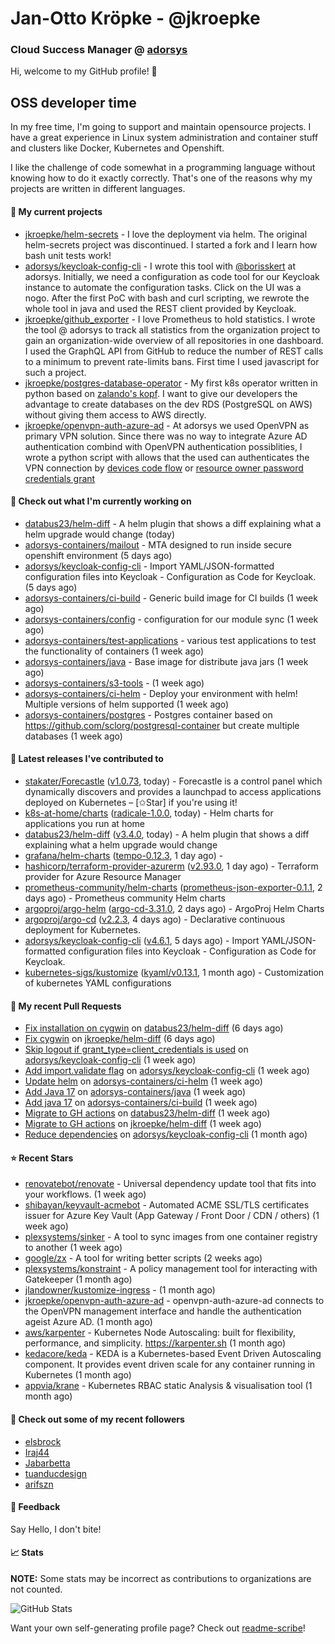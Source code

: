 # Jan-Otto Kröpke - @jkroepke
### Cloud Success Manager @ [adorsys](https://github.com/adorsys)

Hi, welcome to my GitHub profile! 👋

## OSS developer time
In my free time, I'm going to support and maintain opensource projects. I have a great experience in Linux system administration and container stuff and clusters like Docker, Kubernetes and Openshift.

I like the challenge of code somewhat in a programming language without knowing how to do it exactly correctly. That's one of the reasons why my projects are written in different languages.

#### 🌱 My current projects
- [jkroepke/helm-secrets](https://github.com/jkroepke/helm-secrets) - I love the deployment via helm. The original helm-secrets project was discontinued. I started a fork and I learn how bash unit tests work!
- [adorsys/keycloak-config-cli](https://github.com/adorsys/keycloak-config-cli) - I wrote this tool with [@borisskert](https://github.com/borisskert) at adorsys. Initially, we need a configuration as code tool for our Keycloak instance to automate the configuration tasks. Click on the UI was a nogo. After the first PoC with bash and curl scripting, we rewrote the whole tool in java and used the REST client provided by Keycloak.
- [jkroepke/github_exporter](https://github.com/jkroepke/github_exporter) - I love Prometheus to hold statistics. I wrote the tool @ adorsys to track all statistics from the organization project to gain an organization-wide overview of all repositories in one dashboard. I used the GraphQL API from GitHub to reduce the number of REST calls to a minimum to prevent rate-limits bans. First time I used javascript for such a project.
- [jkroepke/postgres-database-operator](https://github.com/jkroepke/postgres-database-operator) - My first k8s operator written in python based on [zalando's kopf](https://github.com/zalando-incubator/kopf). I want to give our developers the advantage to create databases on the dev RDS (PostgreSQL on AWS) without giving them access to AWS directly.
- [jkroepke/openvpn-auth-azure-ad](https://github.com/jkroepke/openvpn-auth-azure-ad) - At adorsys we used OpenVPN as primary VPN solution. Since there was no way to integrate Azure AD authentication combind with OpenVPN authentication possiblities, I wrote a python script with allows that the used can authenticates the VPN connection by [devices code flow](https://docs.microsoft.com/en-us/azure/active-directory/develop/v2-oauth2-device-code) or [resource owner password credentials grant](https://docs.microsoft.com/en-us/azure/active-directory/develop/v2-oauth-ropc)

#### 👷 Check out what I'm currently working on

- [databus23/helm-diff](https://github.com/databus23/helm-diff) - A helm plugin that shows a diff explaining what a helm upgrade would change (today)
- [adorsys-containers/mailout](https://github.com/adorsys-containers/mailout) - MTA designed to run inside secure openshift environment (5 days ago)
- [adorsys/keycloak-config-cli](https://github.com/adorsys/keycloak-config-cli) - Import YAML/JSON-formatted configuration files into Keycloak - Configuration as Code for Keycloak. (5 days ago)
- [adorsys-containers/ci-build](https://github.com/adorsys-containers/ci-build) - Generic build image for CI builds (1 week ago)
- [adorsys-containers/config](https://github.com/adorsys-containers/config) - configuration for our module sync (1 week ago)
- [adorsys-containers/test-applications](https://github.com/adorsys-containers/test-applications) - various test applications to test the functionality of containers (1 week ago)
- [adorsys-containers/java](https://github.com/adorsys-containers/java) - Base image for distribute java jars (1 week ago)
- [adorsys-containers/s3-tools](https://github.com/adorsys-containers/s3-tools) -  (1 week ago)
- [adorsys-containers/ci-helm](https://github.com/adorsys-containers/ci-helm) - Deploy your environment with helm! Multiple versions of helm supported (1 week ago)
- [adorsys-containers/postgres](https://github.com/adorsys-containers/postgres) - Postgres container based on https://github.com/sclorg/postgresql-container but create multiple databases (1 week ago)

#### 🔭 Latest releases I've contributed to

- [stakater/Forecastle](https://github.com/stakater/Forecastle) ([v1.0.73](https://github.com/stakater/Forecastle/releases/tag/v1.0.73), today) - Forecastle is a control panel which dynamically discovers and provides a launchpad to access applications deployed on Kubernetes  – [✩Star] if you&#39;re using it!
- [k8s-at-home/charts](https://github.com/k8s-at-home/charts) ([radicale-1.0.0](https://github.com/k8s-at-home/charts/releases/tag/radicale-1.0.0), today) - Helm charts for applications you run at home
- [databus23/helm-diff](https://github.com/databus23/helm-diff) ([v3.4.0](https://github.com/databus23/helm-diff/releases/tag/v3.4.0), today) - A helm plugin that shows a diff explaining what a helm upgrade would change
- [grafana/helm-charts](https://github.com/grafana/helm-charts) ([tempo-0.12.3](https://github.com/grafana/helm-charts/releases/tag/tempo-0.12.3), 1 day ago) - 
- [hashicorp/terraform-provider-azurerm](https://github.com/hashicorp/terraform-provider-azurerm) ([v2.93.0](https://github.com/hashicorp/terraform-provider-azurerm/releases/tag/v2.93.0), 1 day ago) - Terraform provider for Azure Resource Manager
- [prometheus-community/helm-charts](https://github.com/prometheus-community/helm-charts) ([prometheus-json-exporter-0.1.1](https://github.com/prometheus-community/helm-charts/releases/tag/prometheus-json-exporter-0.1.1), 2 days ago) - Prometheus community Helm charts
- [argoproj/argo-helm](https://github.com/argoproj/argo-helm) ([argo-cd-3.31.0](https://github.com/argoproj/argo-helm/releases/tag/argo-cd-3.31.0), 2 days ago) - ArgoProj Helm Charts
- [argoproj/argo-cd](https://github.com/argoproj/argo-cd) ([v2.2.3](https://github.com/argoproj/argo-cd/releases/tag/v2.2.3), 4 days ago) - Declarative continuous deployment for Kubernetes.
- [adorsys/keycloak-config-cli](https://github.com/adorsys/keycloak-config-cli) ([v4.6.1](https://github.com/adorsys/keycloak-config-cli/releases/tag/v4.6.1), 5 days ago) - Import YAML/JSON-formatted configuration files into Keycloak - Configuration as Code for Keycloak.
- [kubernetes-sigs/kustomize](https://github.com/kubernetes-sigs/kustomize) ([kyaml/v0.13.1](https://github.com/kubernetes-sigs/kustomize/releases/tag/kyaml%2Fv0.13.1), 1 month ago) - Customization of kubernetes YAML configurations

#### 🔨 My recent Pull Requests

- [Fix installation on cygwin](https://github.com/databus23/helm-diff/pull/353) on [databus23/helm-diff](https://github.com/databus23/helm-diff) (6 days ago)
- [Fix cygwin](https://github.com/jkroepke/helm-diff/pull/2) on [jkroepke/helm-diff](https://github.com/jkroepke/helm-diff) (6 days ago)
- [Skip logout if grant_type=client_credentials is used](https://github.com/adorsys/keycloak-config-cli/pull/613) on [adorsys/keycloak-config-cli](https://github.com/adorsys/keycloak-config-cli) (1 week ago)
- [Add import.validate flag](https://github.com/adorsys/keycloak-config-cli/pull/611) on [adorsys/keycloak-config-cli](https://github.com/adorsys/keycloak-config-cli) (1 week ago)
- [Update helm](https://github.com/adorsys-containers/ci-helm/pull/10) on [adorsys-containers/ci-helm](https://github.com/adorsys-containers/ci-helm) (1 week ago)
- [Add Java 17](https://github.com/adorsys-containers/java/pull/4) on [adorsys-containers/java](https://github.com/adorsys-containers/java) (1 week ago)
- [Add java 17](https://github.com/adorsys-containers/ci-build/pull/10) on [adorsys-containers/ci-build](https://github.com/adorsys-containers/ci-build) (1 week ago)
- [Migrate to GH actions](https://github.com/databus23/helm-diff/pull/335) on [databus23/helm-diff](https://github.com/databus23/helm-diff) (1 week ago)
- [Migrate to GH actions](https://github.com/jkroepke/helm-diff/pull/1) on [jkroepke/helm-diff](https://github.com/jkroepke/helm-diff) (1 week ago)
- [Reduce dependencies](https://github.com/adorsys/keycloak-config-cli/pull/601) on [adorsys/keycloak-config-cli](https://github.com/adorsys/keycloak-config-cli) (1 month ago)

#### ⭐ Recent Stars

- [renovatebot/renovate](https://github.com/renovatebot/renovate) - Universal dependency update tool that fits into your workflows. (1 week ago)
- [shibayan/keyvault-acmebot](https://github.com/shibayan/keyvault-acmebot) - Automated ACME SSL/TLS certificates issuer for Azure Key Vault (App Gateway / Front Door / CDN / others) (1 week ago)
- [plexsystems/sinker](https://github.com/plexsystems/sinker) - A tool to sync images from one container registry to another (1 week ago)
- [google/zx](https://github.com/google/zx) - A tool for writing better scripts (2 weeks ago)
- [plexsystems/konstraint](https://github.com/plexsystems/konstraint) - A policy management tool for interacting with Gatekeeper (1 month ago)
- [jlandowner/kustomize-ingress](https://github.com/jlandowner/kustomize-ingress) -  (1 month ago)
- [jkroepke/openvpn-auth-azure-ad](https://github.com/jkroepke/openvpn-auth-azure-ad) - openvpn-auth-azure-ad connects to the OpenVPN management interface and handle the authentication ageist Azure AD. (1 month ago)
- [aws/karpenter](https://github.com/aws/karpenter) - Kubernetes Node Autoscaling: built for flexibility, performance, and simplicity. https://karpenter.sh (1 month ago)
- [kedacore/keda](https://github.com/kedacore/keda) -  KEDA is a Kubernetes-based Event Driven Autoscaling component. It provides event driven scale for any container running in Kubernetes  (1 month ago)
- [appvia/krane](https://github.com/appvia/krane) - Kubernetes RBAC static Analysis &amp; visualisation tool (1 month ago)

#### 👯 Check out some of my recent followers

- [elsbrock](https://github.com/elsbrock)
- [Iraj44](https://github.com/Iraj44)
- [Jabarbetta](https://github.com/Jabarbetta)
- [tuanducdesign](https://github.com/tuanducdesign)
- [arifszn](https://github.com/arifszn)

#### 💬 Feedback

Say Hello, I don't bite!

#### 📈 Stats

**NOTE:** Some stats may be incorrect as contributions to organizations
are not counted.

![GitHub Stats](https://github-readme-stats.vercel.app/api?username=jkroepke&count_private=false&theme=tokyonight&show_icons=true)

Want your own self-generating profile page? Check out [readme-scribe](https://github.com/muesli/readme-scribe)!
